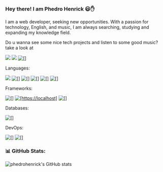 ### Hey there! I am Phedro Henrick 😃✋

I am a web developer, seeking new opportunities. With a passion for technology, English, and music, I am always searching, studying and expanding my knowledge field.


Do u wanna see some nice tech projects and listen to some good music? take a look at 

[![](https://camo.githubusercontent.com/1d99d2f4757a77c9fc08c04c545eaa8cfaa263b9809878755f97ffc390cc9c10/68747470733a2f2f696d672e736869656c64732e696f2f62616467652f4c696e6b6564496e2d2532333030373742352e7376673f7374796c653d666f722d7468652d6261646765266c6f676f3d6c696e6b6564696e266c6f676f436f6c6f723d7768697465
)](https://www.linkedin.com/in/phedro-henrick-da-silva-le%C3%A3o-b13b96234/)
[![](https://camo.githubusercontent.com/bfede9d8eadc6414aee91272f45416032310c9ccfc9918695868b17d941b406a/68747470733a2f2f696d672e736869656c64732e696f2f62616467652f506f7274666f6c696f2d3030303030303f7374796c653d666f722d7468652d6261646765266c6f676f3d76657263656c266c6f676f436f6c6f723d7768697465
)](http://localhost:5173/)
[![[]](https://img.shields.io/badge/Spotify-1ED760?&style=for-the-badge&logo=spotify&logoColor=white
)](https://open.spotify.com/playlist/31WmLf9F6otfcqq7U0UhvV?si=30e2639e52d948ad)


Languages:

[![](https://img.shields.io/badge/JavaScript-323330?style=for-the-badge&logo=javascript&logoColor=F7DF1E
)]()
[![[]](https://img.shields.io/badge/Kotlin-0095D5?&style=for-the-badge&logo=kotlin&logoColor=white
)]()
[![[]](https://img.shields.io/badge/Java-ED8B00?style=for-the-badge&logo=openjdk&logoColor=white
)]()
[![[]](https://img.shields.io/badge/TypeScript-007ACC?style=for-the-badge&logo=typescript&logoColor=white
)]()
[![[]](    https://img.shields.io/badge/HTML5-E34F26?style=for-the-badge&logo=html5&logoColor=white
)]()
[![[]](https://img.shields.io/badge/CSS3-1572B6?style=for-the-badge&logo=css3&logoColor=white
)]()

Frameworks:

[![[]](https://img.shields.io/badge/Spring-6DB33F?style=for-the-badge&logo=spring&logoColor=white
)]()
[![[https://localhost]](https://img.shields.io/badge/React-20232A?style=for-the-badge&logo=react&logoColor=61DAFB
)](https://localhost:4200)
[![[]](https://img.shields.io/badge/Angular-DD0031?style=for-the-badge&logo=angular&logoColor=white
)]()

Databases:

[![[]](https://img.shields.io/badge/PostgreSQL-316192?style=for-the-badge&logo=postgresql&logoColor=white
)]()

DevOps: 

[![[]](https://camo.githubusercontent.com/bb9f40865cca40b62ab38ddfe08f3a32453839bab8fc63ad57fc8cf3e49e218f/68747470733a2f2f696d672e736869656c64732e696f2f62616467652f446f636b65722d626c75653f7374796c653d666f722d7468652d6261646765266c6f676f3d646f636b6572266c6f676f436f6c6f723d7768697465
)]()
[![[]](https://img.shields.io/badge/GIT-E44C30?style=for-the-badge&logo=git&logoColor=white
)]()


### 📊 GitHub Stats:

![phedrohenrick's GitHub stats](https://github-readme-stats.vercel.app/api?username=phedrohenrick&show_icons=true&theme=tokyonight)
